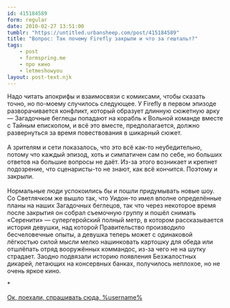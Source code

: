 ```yaml
---
id: 415184589
form: regular
date: 2010-02-27 13:51:00
tumblr: "https://untitled.urbansheep.com/post/415184589"
title: "Вопрос: Так почему Firefly закрыли и что за гештальт?"
tags:
    - post
    - formspring.me
    - про кино
    - letmeshowyou
layout: post-text.njk
---
```


<p class="formspringmeAnswer">Надо читать апокрифы и взаимосвязи с комиксами, чтобы сказать точно, но по-моему случилось следующее. У Firefly в первом эпизоде разворачивается конфликт, который образует длинную сюжетную арку — Загадочные беглецы попадают на корабль к Вольной команде вместе с Тайным епископом, и всё это вместе, предполагается, должно развернуться за время повествования в шикарный сюжет.<br/><br/>
А зрителям и сети показалось, что это всё как-то неубедительно, потому что каждый эпизод, хоть и симпатичен сам по себе, но больших ответов на большие вопросы не даёт. Из-за этого возникает и крепнет подозрение, что сценаристы-то не знают, как всё кончится. Поэтому и закрыли.<br/><br/>
Нормальные люди успокоились бы и пошли придумывать новые шоу. Со Светлячком же вышло так, что Уидон-то имел вполне определённые планы на наших Загадочных беглецов, так что через некоторое время после закрытия он собрал съемочную группу и пошёл снимать «Серенити» — супергеройский полный метр, в котором рассказывается история девушки, над которой Правительство производило бесчеловечные опыты, а девушка теперь может с одинаковой лёгкостью силой мысли мелко нашинковать картошку для обеда или отшлёпать отряд вооружённых коммандос, из-за чего не на шутку страдает. Заодно подвязали историю появления Безжалостных дикарей, летающих на консервных банках, получилось неплохое, но не очень яркое кино.</p>

<p>*</p>

<p class="formspringmeFooter">
    <a href="http://formspring.me/urbansheep">Ок, поехали, спрашивать сюда, %username%</a>
</p>

